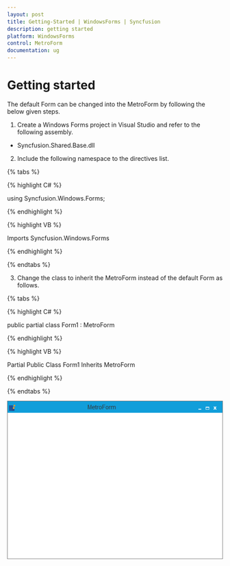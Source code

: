 ```yaml
---
layout: post
title: Getting-Started | WindowsForms | Syncfusion
description: getting started
platform: WindowsForms
control: MetroForm
documentation: ug
---
```


# Getting started

The default Form can be changed into the MetroForm by following the below given steps.

1)	Create a Windows Forms project in Visual Studio and refer to the following assembly.

   * Syncfusion.Shared.Base.dll
   
2)  Include the following namespace to the directives list.

{% tabs %}

{% highlight C# %}

using Syncfusion.Windows.Forms;

{% endhighlight %}


{% highlight VB %}

Imports Syncfusion.Windows.Forms
 
{% endhighlight %}

{% endtabs %}
   
3)	Change the class to inherit the MetroForm instead of the default Form as follows.


{% tabs %}

{% highlight C# %}

public partial class Form1 : MetroForm 

{% endhighlight %}


{% highlight VB %}

Partial Public Class Form1 Inherits MetroForm
 
{% endhighlight %}

{% endtabs %}
  
   
![](Getting-Started_images/MetroForm.png)